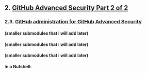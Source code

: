 ## 2. [GitHub Advanced Security Part 2 of 2](https://learn.microsoft.com/en-us/training/paths/github-advanced-security-2/)

### 2.3. [GitHub administration for GitHub Advanced Security](https://learn.microsoft.com/en-us/training/modules/github-administration-github-advanced-security/)

#### (smaller submodules that i will add later)
#### (smaller submodules that i will add later)
#### (smaller submodules that i will add later)

#### In a Nutshell:

